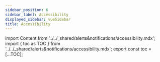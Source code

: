 ```yaml
---
sidebar_position: 6
sidebar_label: Accessibility
displayed_sidebar: vueSidebar
title: Accessibility
---
```


import Content from '../../_shared/alerts&notifications/accessibility.mdx';
import { toc as TOC } from '../../_shared/alerts&notifications/accessibility.mdx';
export const toc = [...TOC];

<Content />